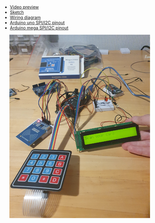 - [Video preview](https://youtu.be/eg-zLX1jdIs)
- [Sketch](Sketch.ino)
- [Wiring diagram](Wiring.jpg)
- [Arduino uno SPI/I2C pinout](Arduino%20uno%20pinout.jpg)
- [Arduino mega SPI/I2C pinout](Arduino%20mega%20pinout.jpeg)

<p align="center">
  <img width="460" height="600" src="Photo.jpg">
</p>